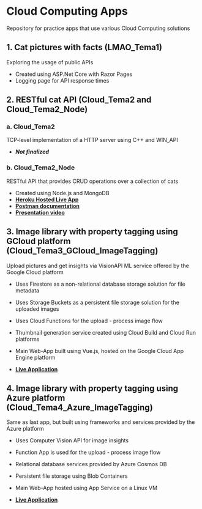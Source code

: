 # Cloud Computing Apps
Repository for practice apps that use various Cloud Computing solutions

## 1. Cat pictures with facts (LMAO_Tema1)

  Exploring the usage of public APIs
  
  * Created using ASP.Net Core with Razor Pages
  * Logging page for API response times

## 2. RESTful cat API (Cloud_Tema2 and Cloud_Tema2_Node)

   ### a. Cloud_Tema2
  
   TCP-level implementation of a HTTP server using C++ and WIN_API
   
   * ***Not finalized***
    
  ### b. Cloud_Tema2_Node
  
  RESTful API that provides CRUD operations over a collection of cats
  
  * Created using Node.js and MongoDB
  * **[Heroku Hosted Live App](https://the-restful-cats.herokuapp.com/cat)**
  * **[Postman documentation](https://documenter.getpostman.com/view/9578531/SzS1V9L4)**
  * **[Presentation video](https://www.youtube.com/watch?v=51S3jqlX3Ck)**

## 3. Image library with property tagging using GCloud platform (Cloud_Tema3_GCloud_ImageTagging)

  Upload pictures and get insights via VisionAPI ML service offered by the Google Cloud platform
  
  * Uses Firestore as a non-relational database storage solution for file metadata
  * Uses Storage Buckets as a persistent file storage solution for the uploaded images
  * Uses Cloud Functions for the upload - process image flow
  * Thumbnail generation service created using Cloud Build and Cloud Run platforms
  * Main Web-App built using Vue.js, hosted on the Google Cloud App Engine platform
  
  * **[Live Application](https://legitapp1337.appspot.com/)**
  
## 4. Image library with property tagging using Azure platform (Cloud_Tema4_Azure_ImageTagging)
  
  Same as last app, but built using frameworks and services provided by the Azure platform
  
  * Uses Computer Vision API for image insights
  * Function App is used for the upload - process image flow
  * Relational database services provided by Azure Cosmos DB
  * Persistent file storage using Blob Containers
  * Main Web-App hosted using App Service on a Linux VM
  
  * **[Live Application](https://legitapp1337v2.azurewebsites.net)**

